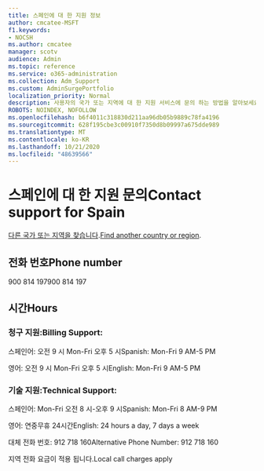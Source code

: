 ```yaml
---
title: 스페인에 대 한 지원 정보
author: cmcatee-MSFT
f1.keywords:
- NOCSH
ms.author: cmcatee
manager: scotv
audience: Admin
ms.topic: reference
ms.service: o365-administration
ms.collection: Adm_Support
ms.custom: AdminSurgePortfolio
localization_priority: Normal
description: 사용자의 국가 또는 지역에 대 한 지원 서비스에 문의 하는 방법을 알아보세요.
ROBOTS: NOINDEX, NOFOLLOW
ms.openlocfilehash: b6f4011c318830d211aa96db05b9889c78fa4196
ms.sourcegitcommit: 628f195cbe3c00910f7350d8b09997a675dde989
ms.translationtype: MT
ms.contentlocale: ko-KR
ms.lasthandoff: 10/21/2020
ms.locfileid: "48639566"
---
```

# <a name="contact-support-for-spain"></a><span data-ttu-id="97f79-103">스페인에 대 한 지원 문의</span><span class="sxs-lookup"><span data-stu-id="97f79-103">Contact support for Spain</span></span>

<span data-ttu-id="97f79-104">[다른 국가 또는 지역을 찾습니다](../contact-support-for-business-products.md).</span><span class="sxs-lookup"><span data-stu-id="97f79-104">[Find another country or region](../contact-support-for-business-products.md).</span></span>

## <a name="phone-number"></a><span data-ttu-id="97f79-105">전화 번호</span><span class="sxs-lookup"><span data-stu-id="97f79-105">Phone number</span></span>
<span data-ttu-id="97f79-106">900 814 197</span><span class="sxs-lookup"><span data-stu-id="97f79-106">900 814 197</span></span>

## <a name="hours"></a><span data-ttu-id="97f79-107">시간</span><span class="sxs-lookup"><span data-stu-id="97f79-107">Hours</span></span>
### <a name="billing-support"></a><span data-ttu-id="97f79-108">청구 지원:</span><span class="sxs-lookup"><span data-stu-id="97f79-108">Billing Support:</span></span>

<span data-ttu-id="97f79-109">스페인어: 오전 9 시 Mon-Fri 오후 5 시</span><span class="sxs-lookup"><span data-stu-id="97f79-109">Spanish: Mon-Fri 9 AM-5 PM</span></span>

<span data-ttu-id="97f79-110">영어: 오전 9 시 Mon-Fri 오후 5 시</span><span class="sxs-lookup"><span data-stu-id="97f79-110">English: Mon-Fri 9 AM-5 PM</span></span>

### <a name="technical-support"></a><span data-ttu-id="97f79-111">기술 지원:</span><span class="sxs-lookup"><span data-stu-id="97f79-111">Technical Support:</span></span>

<span data-ttu-id="97f79-112">스페인어: Mon-Fri 오전 8 시-오후 9 시</span><span class="sxs-lookup"><span data-stu-id="97f79-112">Spanish: Mon-Fri 8 AM-9 PM</span></span>

<span data-ttu-id="97f79-113">영어: 연중무휴 24시간</span><span class="sxs-lookup"><span data-stu-id="97f79-113">English: 24 hours a day, 7 days a week</span></span>

<span data-ttu-id="97f79-114">대체 전화 번호: 912 718 160</span><span class="sxs-lookup"><span data-stu-id="97f79-114">Alternative Phone Number: 912 718 160</span></span>

<span data-ttu-id="97f79-115">지역 전화 요금이 적용 됩니다.</span><span class="sxs-lookup"><span data-stu-id="97f79-115">Local call charges apply</span></span>
